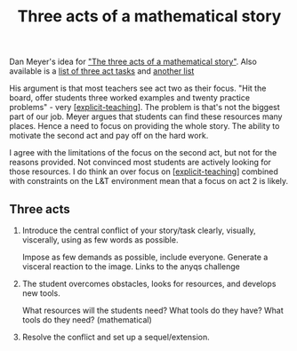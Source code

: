 ﻿---
backlinks:
- title: Number talk - Cups of flour
  url: /sense/Teaching/Mathematics/number_talk/cups-of-flour.html
title: Three acts of a mathematical story
---
Dan Meyer's idea for ["The three acts of a mathematical story"](https://blog.mrmeyer.com/2011/the-three-acts-of-a-mathematical-story/). Also available is a [list of three act tasks](https://docs.google.com/spreadsheets/u/0/d/1jXSt_CoDzyDFeJimZxnhgwOVsWkTQEsfqouLWNNC6Z4/pub?output=html) and [another list](https://tapintoteenminds.com/3act-math/)

His argument is that most teachers see act two as their focus. "Hit the board, offer students three worked examples and twenty practice problems" - very [[explicit-teaching]]. The problem is that's not the biggest part of our job. Meyer argues that students can find these resources many places. Hence a need to focus on providing the whole story. The ability to motivate the second act and pay off on the hard work.

I agree with the limitations of the focus on the second act, but not for the reasons provided. Not convinced most students are actively looking for those resources. I do think an over focus on [[explicit-teaching]] combined with constraints on the L&T environment mean that a focus on act 2 is likely.

## Three acts

1. Introduce the central conflict of your story/task clearly, visually, viscerally, using as few words as possible.

    Impose as few demands as possible, include everyone. Generate a visceral reaction to the image. Links to the anyqs challenge

2. The student overcomes obstacles, looks for resources, and develops new tools.

    What resources will the students need? What tools do they have? What tools do they need? (mathematical)

3. Resolve the conflict and set up a sequel/extension.

[//begin]: # "Autogenerated link references for markdown compatibility"
[explicit-teaching]: explicit-teaching "Explicit teaching"
[//end]: # "Autogenerated link references"
